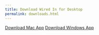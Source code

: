 ```yaml
---
title: Download Wired In for Desktop
permalink: downloads.html
---
```


<a class="downloadButton" href="https://s3-us-west-2.amazonaws.com/wired-in/Wired+In.zip" download="Wired In">Download Mac App</a>
<a class="downloadButton" href="https://s3-us-west-2.amazonaws.com/wired-in/Wired+In.zip" download="Wired In">Download Windows App</a>
